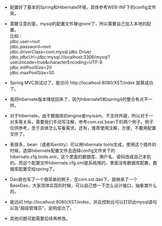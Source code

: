 * 配置好了基本的Spring和Hibernate环境，具体参考WEB-INF下的config文件夹。  
* 需要注意的是，mysql的配置文件被ignore了，所以需要自己加入本地的配置。    
比如：  
jdbc.user=root   
jdbc.password=root    
jdbc.driverClass=com.mysql.jdbc.Driver    
jdbc.jdbcUrl=jdbc:mysql://localhost:3306/mysql?useUnicode=true&characterEncoding=UTF-8     
jdbc.initPoolSize=20    
jdbc.maxPoolSize=50    
* Spring MVC测试过了，能访问 http://localhost:8080/XST/index 就算成功了。 

* 我将hibernate版本降低回来了，因为hibernate5和spring4的整合有点不一样。
* 对于hibernate，由于数据库的engine是myisam，不支持外键，所以对于一对多等关系，需要我们手动写注解，参考com.xst.bean下的两个例子。例子仅供参考，至于具体怎么写看需求。还有，推荐使用注解，方便，不要用配置文件了。
* 表很多，bean（或者叫entity）可以用hibernate  tools生成，使用这个插件的时候，选择hibernate配置文件去选择config文件夹下的hibernate.cfg.tools.xml，这个里面的数据库、用户名、密码改成自己本机的。而这个配置文件hibernate.cfg.xml是系统用的，里面没有数据库配置，数据库配置交给spring了。
* Dao我也写了一个很简单的例子，在com.xst.dao下，就继承了一个BaseDao，大家具体实现的时候，可以自己想一下怎么设计接口、抽象类什么的。
* 能访问 http://localhost:8080/XST/index，并且控制台可以打印出mysql语句以及“超级管理员”，说明成功了。
* 其他问题可能需要后续再修改。
